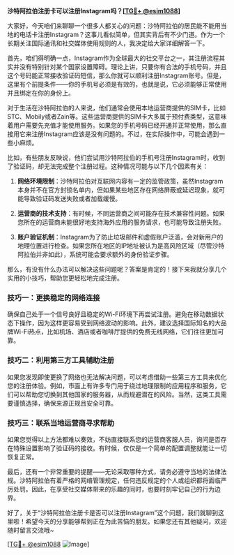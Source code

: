 **沙特阿拉伯注册卡可以注册Instagram吗？[[TG💪+ @esim1088](https://t.me/s/esim1088)]**

大家好，今天咱们来聊聊一个很多人都关心的问题：沙特阿拉伯的居民能不能用当地的电话卡注册Instagram？这事儿看似简单，但其实背后有不少门道。作为一个长期关注国际通讯和社交媒体使用规则的人，我决定给大家详细解答一下。

首先，咱们得明确一点，Instagram作为全球最大的社交平台之一，其注册流程其实并没有特别针对某个国家设置障碍。理论上讲，只要你有合法的手机号码，并且这个号码能正常接收验证码短信，那么你就可以顺利注册Instagram账号。但是，这里有个前提条件——你的手机号必须是有效的，也就是说，它必须能够正常使用并且绑定在你的身份上。

对于生活在沙特阿拉伯的人来说，他们通常会使用本地运营商提供的SIM卡，比如STC、Mobily或者Zain等。这些运营商提供的SIM卡大多属于预付费类型，这意味着用户需要先充值才能使用服务。如果您的手机号码已经开通并正常使用，那么直接用它来注册Instagram应该是没有问题的。不过，在实际操作中，可能会遇到一些小麻烦。

比如，有些朋友反映说，他们尝试用沙特阿拉伯的手机号注册Instagram时，收到了验证码，却无法完成整个注册过程。这种情况可能与以下几个因素有关：

1. **网络环境限制**：沙特阿拉伯对互联网内容有一定的监管政策，虽然Instagram本身并不在官方封锁名单内，但如果某些地区存在网络屏蔽或延迟现象，就可能导致验证码发送失败或者加载缓慢。
   
2. **运营商的技术支持**：有时候，不同运营商之间可能存在技术兼容性问题。如果您所在的运营商未能很好地支持海外应用的服务请求，也可能导致注册失败。

3. **账户验证机制**：Instagram为了防止垃圾邮件和虚假账户泛滥，会对新用户的地理位置进行检查。如果您所在地区的IP地址被认为是高风险区域（尽管沙特阿拉伯并非如此），系统可能会要求额外的身份验证步骤。

那么，有没有什么办法可以解决这些问题呢？答案是肯定的！接下来我就分享几个实用的小技巧，帮助您更轻松地完成注册。

### 技巧一：更换稳定的网络连接

确保自己处于一个信号良好且稳定的Wi-Fi环境下再尝试注册。避免在移动数据状态下操作，因为这样更容易受到网络波动的影响。此外，建议选择国际知名的大品牌Wi-Fi热点，比如机场、酒店或者咖啡厅提供的免费无线网络，它们往往更加可靠。

### 技巧二：利用第三方工具辅助注册

如果您发现即使更换了网络也无法解决问题，可以考虑借助一些第三方工具来优化您的注册体验。例如，市面上有许多专门用于绕过地理限制的应用程序和服务，它们可以帮助您切换到其他国家的服务器，从而规避潜在的风险。当然，这类工具需要谨慎选择，确保来源正规且安全可靠。

### 技巧三：联系当地运营商寻求帮助

如果您觉得以上方法都难以奏效，不妨直接联系您的运营商客服人员，询问是否存在特殊设置影响了验证码的接收。有时候，仅仅是一个简单的配置调整就能让一切恢复正常。

最后，还有一个非常重要的提醒——无论采取哪种方式，请务必遵守当地的法律法规。沙特阿拉伯有着严格的网络管理规定，任何违反规定的个人或组织都将面临严厉处罚。因此，在享受社交媒体带来的乐趣的同时，也要时刻牢记自己的行为边界。

好了，关于“沙特阿拉伯注册卡是否可以注册Instagram”这个问题，我们就聊到这里啦！希望今天的分享能够帮到正在为此苦恼的朋友。如果您还有其他疑问，欢迎随时留言交流哦~

[[TG💪+ @esim1088](https://t.me/s/esim1088) ![Image](https://i.postimg.cc/4NQfJmqS/Snipaste-2025-05-13-00-14-12.png)]